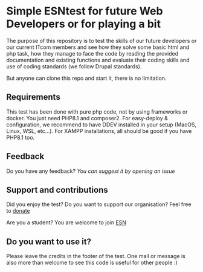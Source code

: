 # Simple ESNtest for future Web Developers or for playing a bit

The purpose of this repository is to test the skills of our future
developers or our current ITcom members and see how they solve some
basic html and php task, how they manage to face the code by reading
the provided documentation and existing functions and evaluate their
coding skills and use of coding standards (we follow Drupal standards).

But anyone can clone this repo and start it, there is no limitation.

## Requirements
This test has been done with pure php code, not by using frameworks or docker.
You just need PHP8.1 and composer2.
For easy-deploy & configuration, we recommend to have DDEV installed in your
setup (MacOS, Linux, WSL, etc...).
For XAMPP installations, all should be good if you have PHP8.1 too.

## Feedback
Do you have any feedback? *You can suggest it by opening an issue*

## Support and contributions
Did you enjoy the test? Do you want to support our organisation?
Feel free to [donate](https://donorbox.org/erasmus-student-network)

Are you a student? You are welcome to join [ESN](https://esn.org)

## Do you want to use it?
Please leave the credits in the footer of the test.
One mail or message is also more than welcome to see this code is useful for
other people :)

